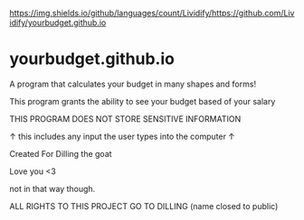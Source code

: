 https://img.shields.io/github/languages/count/Lividify/https://github.com/Lividify/yourbudget.github.io


# yourbudget.github.io
A program that calculates your budget in many shapes and forms!

This program grants the ability to see your budget based of your salary

THIS PROGRAM DOES NOT STORE SENSITIVE INFORMATION

↑ this includes any input the user types into the computer ↑

Created For Dilling the goat

Love you <3

not in that way though.

ALL RIGHTS TO THIS PROJECT GO TO DILLING (name closed to public)
